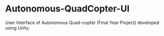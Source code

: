 # Autonomous-QuadCopter-UI
User Interface of Autonomous Quad-copter (Final Year Project) developed using Unity.
